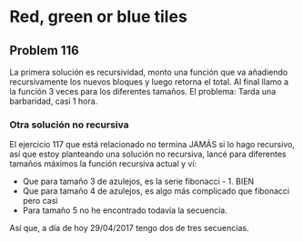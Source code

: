 # Red, green or blue tiles

## Problem 116

La primera solución es recursividad, monto una función que va añadiendo
recursivamente los nuevos bloques y luego retorna el total. Al final llamo a la
función 3 veces para los diferentes tamaños. El problema: Tarda una barbaridad,
casi 1 hora.

### Otra solución no recursiva

El ejercicio 117 que está relacionado no termina JAMÁS si lo hago recursivo,
así que estoy planteando una solución no recursiva, lancé para diferentes
tamaños máximos la función recursiva actual y ví:

 - Que para tamaño 3 de azulejos, es la serie fibonacci - 1. BIEN
 - Que para tamaño 4 de azulejos, es algo más complicado que fibonacci pero
   casi
 - Para tamaño 5 no he encontrado todavía la secuencia.

Así que, a día de hoy 29/04/2017 tengo dos de tres secuencias.
